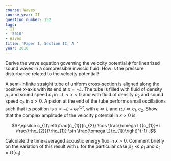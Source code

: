 ```yaml
---
course: Waves
course_year: II
question_number: 152
tags:
- II
- '2010'
- Waves
title: 'Paper 1, Section II, A '
year: 2010
---
```




Derive the wave equation governing the velocity potential $\phi$ for linearized sound waves in a compressible inviscid fluid. How is the pressure disturbance related to the velocity potential?

A semi-infinite straight tube of uniform cross-section is aligned along the positive $x$-axis with its end at $x=-L$. The tube is filled with fluid of density $\rho_{1}$ and sound speed $c_{1}$ in $-L<x<0$ and with fluid of density $\rho_{2}$ and sound speed $c_{2}$ in $x>0$. A piston at the end of the tube performs small oscillations such that its position is $x=-L+\epsilon e^{i \omega t}$, with $\epsilon \ll L$ and $\epsilon \omega \ll c_{1}, c_{2}$. Show that the complex amplitude of the velocity potential in $x>0$ is

$$-\epsilon c_{1}\left(\frac{c_{1}}{c_{2}} \cos \frac{\omega L}{c_{1}}+i \frac{\rho_{2}}{\rho_{1}} \sin \frac{\omega L}{c_{1}}\right)^{-1} .$$

Calculate the time-averaged acoustic energy flux in $x>0$. Comment briefly on the variation of this result with $L$ for the particular case $\rho_{2} \ll \rho_{1}$ and $c_{2}=\mathrm{O}\left(c_{1}\right)$.